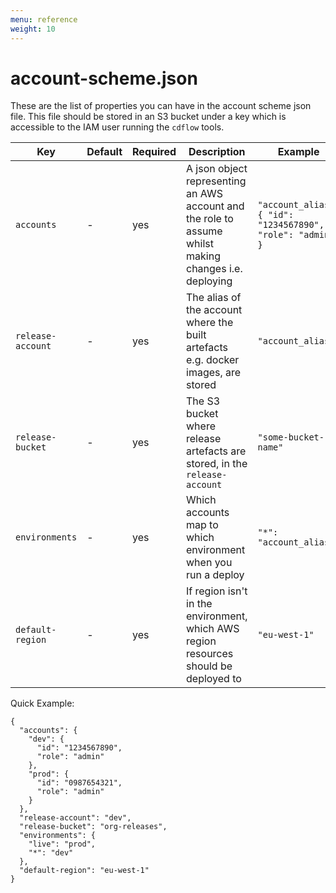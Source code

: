 ```yaml
---
menu: reference
weight: 10
---
```


# account-scheme.json

These are the list of properties you can have in the account scheme json file. This file should be stored in an S3 bucket under a key which is accessible to the IAM user running the `cdflow` tools.


| Key | Default | Required | Description | Example |
| --- | ------- | -------- | ----------- | ------- |
|`accounts` | - | yes | A json object representing an AWS account and the role to assume whilst making changes i.e. deploying | `"account_alias":{ "id": "1234567890", "role": "admin" }` |
|`release-account` | - | yes | The alias of the account where the built artefacts e.g. docker images, are stored | `"account_alias"` |
|`release-bucket` | - | yes | The S3 bucket where release artefacts are stored, in the `release-account` | `"some-bucket-name"` |
|`environments`| - | yes | Which accounts map to which environment when you run a deploy | `"*": "account_alias"` |
|`default-region`| - | yes | If region isn't in the environment, which AWS region resources should be deployed to | `"eu-west-1"` | 

Quick Example:
```
{
  "accounts": {
    "dev": {
      "id": "1234567890",
      "role": "admin"
    },
    "prod": {
      "id": "0987654321",
      "role": "admin"
    }
  },
  "release-account": "dev",
  "release-bucket": "org-releases",
  "environments": {
    "live": "prod",
    "*": "dev"
  },
  "default-region": "eu-west-1"
}
```
